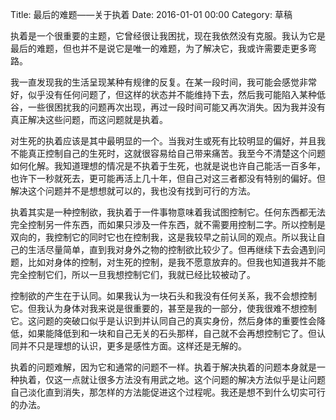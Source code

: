 Title: 最后的难题——关于执着
Date: 2016-01-01 00:00
Category: 草稿

执着是一个很重要的主题，它曾经很让我困扰，现在我依然没有克服。我认为它是最后的难题，但也并不是说它是唯一的难题，为了解决它，我或许需要走更多弯路。

我一直发现我的生活呈现某种有规律的反复。在某一段时间，我可能会感觉非常好，似乎没有任何问题了，但这样的状态并不能维持下去，然后我可能陷入某种低谷，一些很困扰我的问题再次出现，再过一段时间可能又再次消失。因为我并没有真正解决这些问题，而这问题就是执着。

对生死的执着应该是其中最明显的一个。当我对生或死有比较明显的偏好，并且我不能真正控制自己的生死时，这就很容易给自己带来痛苦。我至今不清楚这个问题如何化解。我知道理想的情况是不执着于生死，也就是说也许自己能活一百多年，也许下一秒就死去，更可能再活上几十年，但自己对这三者都没有特别的偏好。但解决这个问题并不是想想就可以的，我也没有找到可行的方法。

执着其实是一种控制欲，我执着于一件事物意味着我试图控制它。任何东西都无法完全控制另一件东西，而如果只涉及一件东西，就不需要用控制二字。所以控制是双向的，我控制它的同时它也在控制我，这是我较早之前认同的观点。所以我让自己的生活尽量简单，直到我对身外之物的控制欲比较少了。但再继续下去会遇到问题，比如对身体的控制，对生死的控制，是我不愿意放弃的。但我也知道我并不能完全控制它们，所以一旦我想控制它们，我就已经比较被动了。

控制欲的产生在于认同。如果我认为一块石头和我没有任何关系，我不会想控制它。但我认为身体对我来说是很重要的，甚至是我的一部分，使我很难不想控制它。这问题的突破口似乎是认识到并认同自己的真实身份，然后身体的重要性会降低，如果能降低到和一块和自己无关的石头那样，自己就不会再想控制它了。但认同并不只是理想的认识，更多是感性方面。这样还是无解的。

执着的问题难解，因为它和通常的问题不一样。执着于解决执着的问题本身就是一种执着，仅这一点就让很多方法没有用武之地。这个问题的解决方法似乎是让问题自己淡化直到消失，那怎样的方法能促进这个过程呢。我还是想不到什么切实可行的办法。
